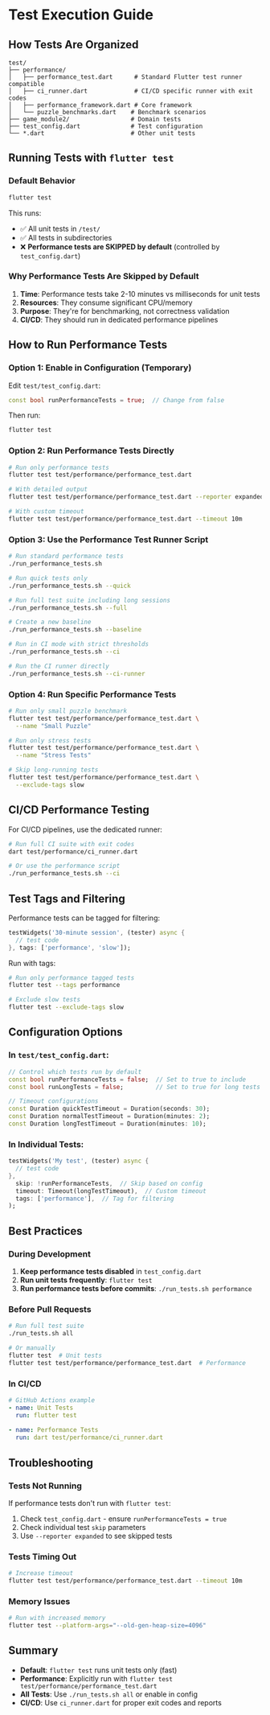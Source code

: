 # Test Execution Guide

## How Tests Are Organized

```
test/
├── performance/
│   ├── performance_test.dart      # Standard Flutter test runner compatible
│   ├── ci_runner.dart             # CI/CD specific runner with exit codes
│   ├── performance_framework.dart # Core framework
│   └── puzzle_benchmarks.dart    # Benchmark scenarios
├── game_module2/                 # Domain tests
├── test_config.dart              # Test configuration
└── *.dart                        # Other unit tests
```

## Running Tests with `flutter test`

### Default Behavior

```bash
flutter test
```

This runs:
- ✅ All unit tests in `/test/`
- ✅ All tests in subdirectories
- ❌ **Performance tests are SKIPPED by default** (controlled by `test_config.dart`)

### Why Performance Tests Are Skipped by Default

1. **Time**: Performance tests take 2-10 minutes vs milliseconds for unit tests
2. **Resources**: They consume significant CPU/memory
3. **Purpose**: They're for benchmarking, not correctness validation
4. **CI/CD**: They should run in dedicated performance pipelines

## How to Run Performance Tests

### Option 1: Enable in Configuration (Temporary)

Edit `test/test_config.dart`:
```dart
const bool runPerformanceTests = true;  // Change from false
```

Then run:
```bash
flutter test
```

### Option 2: Run Performance Tests Directly

```bash
# Run only performance tests
flutter test test/performance/performance_test.dart

# With detailed output
flutter test test/performance/performance_test.dart --reporter expanded

# With custom timeout
flutter test test/performance/performance_test.dart --timeout 10m
```

### Option 3: Use the Performance Test Runner Script

```bash
# Run standard performance tests
./run_performance_tests.sh

# Run quick tests only
./run_performance_tests.sh --quick

# Run full test suite including long sessions
./run_performance_tests.sh --full

# Create a new baseline
./run_performance_tests.sh --baseline

# Run in CI mode with strict thresholds
./run_performance_tests.sh --ci

# Run the CI runner directly
./run_performance_tests.sh --ci-runner
```

### Option 4: Run Specific Performance Tests

```bash
# Run only small puzzle benchmark
flutter test test/performance/performance_test.dart \
  --name "Small Puzzle"

# Run only stress tests
flutter test test/performance/performance_test.dart \
  --name "Stress Tests"

# Skip long-running tests
flutter test test/performance/performance_test.dart \
  --exclude-tags slow
```

## CI/CD Performance Testing

For CI/CD pipelines, use the dedicated runner:

```bash
# Run full CI suite with exit codes
dart test/performance/ci_runner.dart

# Or use the performance script
./run_performance_tests.sh --ci
```

## Test Tags and Filtering

Performance tests can be tagged for filtering:

```dart
testWidgets('30-minute session', (tester) async {
  // test code
}, tags: ['performance', 'slow']);
```

Run with tags:
```bash
# Run only performance tagged tests
flutter test --tags performance

# Exclude slow tests
flutter test --exclude-tags slow
```

## Configuration Options

### In `test/test_config.dart`:

```dart
// Control which tests run by default
const bool runPerformanceTests = false;  // Set to true to include
const bool runLongTests = false;         // Set to true for long tests

// Timeout configurations
const Duration quickTestTimeout = Duration(seconds: 30);
const Duration normalTestTimeout = Duration(minutes: 2);
const Duration longTestTimeout = Duration(minutes: 10);
```

### In Individual Tests:

```dart
testWidgets('My test', (tester) async {
  // test code
}, 
  skip: !runPerformanceTests,  // Skip based on config
  timeout: Timeout(longTestTimeout),  // Custom timeout
  tags: ['performance'],  // Tag for filtering
);
```

## Best Practices

### During Development

1. **Keep performance tests disabled** in `test_config.dart`
2. **Run unit tests frequently**: `flutter test`
3. **Run performance tests before commits**: `./run_tests.sh performance`

### Before Pull Requests

```bash
# Run full test suite
./run_tests.sh all

# Or manually
flutter test  # Unit tests
flutter test test/performance/performance_test.dart  # Performance
```

### In CI/CD

```yaml
# GitHub Actions example
- name: Unit Tests
  run: flutter test
  
- name: Performance Tests
  run: dart test/performance/ci_runner.dart
```

## Troubleshooting

### Tests Not Running

If performance tests don't run with `flutter test`:
1. Check `test_config.dart` - ensure `runPerformanceTests = true`
2. Check individual test `skip` parameters
3. Use `--reporter expanded` to see skipped tests

### Tests Timing Out

```bash
# Increase timeout
flutter test test/performance/performance_test.dart --timeout 10m
```

### Memory Issues

```bash
# Run with increased memory
flutter test --platform-args="--old-gen-heap-size=4096"
```

## Summary

- **Default**: `flutter test` runs unit tests only (fast)
- **Performance**: Explicitly run with `flutter test test/performance/performance_test.dart`
- **All Tests**: Use `./run_tests.sh all` or enable in config
- **CI/CD**: Use `ci_runner.dart` for proper exit codes and reports
